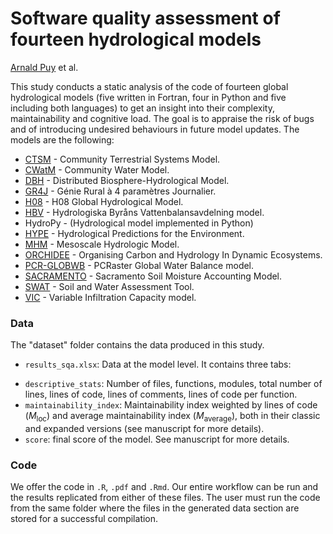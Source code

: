 
# Software quality assessment of fourteen hydrological models

[Arnald Puy](https://www.arnaldpuy.com/) et al.

This study conducts a static analysis of the code of fourteen global hydrological models (five written in
Fortran, four in Python and five including both languages) to get an insight into their complexity,
maintainability and cognitive load. The goal is to appraise the risk of bugs and of 
introducing undesired behaviours in future model updates. The models are the following:

* [CTSM](https://github.com/ESCOMP/CTSM)  - Community Terrestrial Systems Model.    
* [CWatM](https://github.com/iiasa/CWatM) - Community Water Model.      
* [DBH](https://hydro.iis.u-tokyo.ac.jp/DBH/index_files/Page394.htm) - Distributed Biosphere-Hydrological Model.
* [GR4J](https://github.com/EdgarEspitia/GR4J) - Génie Rural à 4 paramètres Journalier.       
* [H08](https://github.com/h08model/H08) - H08 Global Hydrological Model.
* [HBV](https://github.com/johnrobertcraven/hbv_hydromodel) - Hydrologiska Byråns Vattenbalansavdelning model.      
* HydroPy - (Hydrological model implemented in Python) 
* [HYPE](https://sourceforge.net/projects/hype/files/) - Hydrological Predictions for the Environment.
* [MHM](https://zenodo.org/records/8279545) - Mesoscale Hydrologic Model.       
* [ORCHIDEE](https://forge.ipsl.jussieu.fr/orchidee/browser/branches/ORCHIDEE-MICT/tags/ORCHIDEE_MICT_8.4.1) - Organising Carbon and Hydrology In Dynamic Ecosystems. 
* [PCR-GLOBWB](https://github.com/UU-Hydro/PCR-GLOBWB_model) - PCRaster Global Water Balance model.
* [SACRAMENTO](https://github.com/NOAA-OWP/sac-sma) - Sacramento Soil Moisture Accounting Model.
* [SWAT](https://swatplus.gitbook.io/docs/source-code) - Soil and Water Assessment Tool.  
* [VIC](https://github.com/UW-Hydro/VIC) - Variable Infiltration Capacity model.

### Data

The "dataset" folder contains the data produced in this study. 

* `results_sqa.xlsx`: Data at the model level. It contains three tabs:
 - `descriptive_stats`: Number of files, functions, modules, total number of lines, 
 lines of code, lines of comments, lines of code per function.
 - `maintainability_index`: Maintainability index weighted by lines of code ($M_{\text{loc}}$)
 and average maintainability index ($M_{\text{average}}$), both in their classic and expanded versions 
 (see manuscript for more details).
 - `score`: final score of the model. See manuscript for more details.

### Code

We offer the code in `.R`, `.pdf` and `.Rmd`. Our entire workflow can be run and the 
results replicated from either of these files. The user must run the code from the 
same folder where the files in the generated data section are stored for a successful 
compilation.

